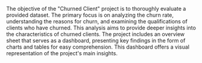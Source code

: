 The objective of the "Churned Client" project is to thoroughly evaluate a provided dataset. The primary focus is on analyzing the churn rate, understanding the reasons for churn, and examining the qualifications of clients who have churned. This analysis aims to provide deeper insights into the characteristics of churned clients.  The project includes an overview sheet that serves as a dashboard, presenting key findings in the form of charts and tables for easy comprehension. This dashboard offers a visual representation of the project's main insights.

